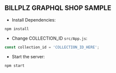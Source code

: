 ## BILLPLZ GRAPHQL SHOP SAMPLE

* Install Dependencies:

```bash
npm install
```

* Change COLLECTION_ID ```src/App.js```:

```javascript
const collection_id = 'COLLECTION_ID_HERE';
```


* Start the server:

```bash
npm start
```

